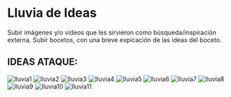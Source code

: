 # Lluvia de Ideas

Subir imágenes y/o vídeos que les sirvieron como búsqueda/inspiración externa.
Subir bocetos, con una breve expicación de las ideas del boceto.
## IDEAS ATAQUE:
![lluvia1](/multimedia/Idea1.jpeg)
![lluvia2](/multimedia/Idea2.jpeg)
![lluvia3](/multimedia/Idea3.jpeg)
![lluvia4](/multimedia/Idea4.jpeg)
![lluvia5](/multimedia/Idea5.jpeg)
![lluvia6](/multimedia/Idea6.jpeg)
![lluvia7](/multimedia/Idea7.jpeg)
![lluvia8](/multimedia/Idea8.jpeg)
![lluvia9](/multimedia/Idea9.jpeg)
![lluvia10](/multimedia/Idea10.jpeg)
![lluvia11](/multimedia/Idea11.jpeg)
